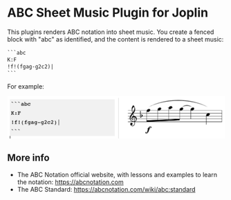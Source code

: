 # ABC Sheet Music Plugin for Joplin

This plugins renders ABC notation into sheet music. You create a fenced block with "abc" as identified, and the content is rendered to a sheet music:

	```abc
	K:F
	!f!(fgag-g2c2)|
	```

For example:

![](./PeacherineRag.png)

## More info

- The ABC Notation official website, with lessons and examples to learn the notation: https://abcnotation.com
- The ABC Standard: https://abcnotation.com/wiki/abc:standard
